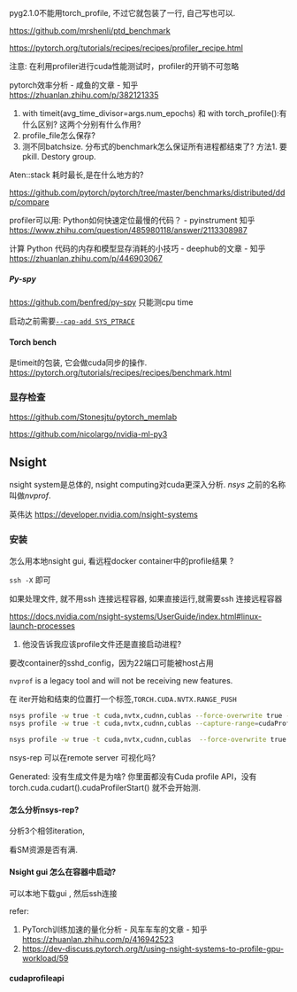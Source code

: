 pyg2.1.0不能用torch_profile, 不过它就包装了一行, 自己写也可以. 

https://github.com/mrshenli/ptd_benchmark

https://pytorch.org/tutorials/recipes/recipes/profiler_recipe.html 

注意: 在利用profiler进行cuda性能测试时，profiler的开销不可忽略

pytorch效率分析 - 咸鱼的文章 - 知乎 https://zhuanlan.zhihu.com/p/382121335

1. with timeit(avg_time_divisor=args.num_epochs) 和  with torch_profile():有什么区别? 这两个分别有什么作用? 
2. profile_file怎么保存?  
3. 测不同batchsize.  分布式的benchmark怎么保证所有进程都结束了? 方法1. 要pkill.  Destory group. 

Aten::stack 耗时最长,是在什么地方的? 

https://github.com/pytorch/pytorch/tree/master/benchmarks/distributed/ddp/compare

profiler可以用: Python如何快速定位最慢的代码？ - pyinstrument   知乎 https://www.zhihu.com/question/485980118/answer/2113308987

计算 Python 代码的内存和模型显存消耗的小技巧 - deephub的文章 - 知乎 https://zhuanlan.zhihu.com/p/446903067

##### Py-spy

https://github.com/benfred/py-spy  只能测cpu time

启动之前需要[`--cap-add SYS_PTRACE`](https://docs.docker.com/engine/security/seccomp/)

#### Torch bench

是timeit的包装, 它会做cuda同步的操作. https://pytorch.org/tutorials/recipes/recipes/benchmark.html 

### 显存检查

https://github.com/Stonesjtu/pytorch_memlab

https://github.com/nicolargo/nvidia-ml-py3 



## Nsight

nsight system是总体的, nsight computing对cuda更深入分析. *nsys* 之前的名称叫做*nvprof*.

英伟达 https://developer.nvidia.com/nsight-systems

### 安装

怎么用本地nsight gui, 看远程docker container中的profile结果 ?

`ssh -X` 即可

如果处理文件, 就不用ssh 连接远程容器, 如果直接运行,就需要ssh 连接远程容器

https://docs.nvidia.com/nsight-systems/UserGuide/index.html#linux-launch-processes 

1. 他没告诉我应该profile文件还是直接启动进程? 

要改container的sshd_config，因为22端口可能被host占用

`nvprof` is a legacy tool and will not be receiving new features. 

在 iter开始和结束的位置打一个标签,`TORCH.CUDA.NVTX.RANGE_PUSH `  

```bash
nsys profile -w true -t cuda,nvtx,cudnn,cublas --force-overwrite true -x true -o wikitgn python train.py --data WIKI --config ./config/TGN.yml
nsys profile -w true -t cuda,nvtx,cudnn,cublas --capture-range=cudaProfilerApi --force-overwrite true -x true -o ugache python dgl_sample.py  --data WIKI --config ./config/TGN.yml 

nsys profile -w true -t cuda,nvtx,cudnn,cublas  --force-overwrite true -x true -o disttgl torchrun --nnodes=1 --nproc_per_node=2 --rdzv_id=0 --rdzv_backend=c10d train.py --data WIKI --group 1 --minibatch_parallelism 2
```

nsys-rep 可以在remote server 可视化吗? 

Generated: 没有生成文件是为啥? 你里面都没有Cuda profile API，没有torch.cuda.cudart().cudaProfilerStart() 就不会开始测. 

#### 怎么分析nsys-rep?

分析3个相邻iteration, 

看SM资源是否有满. 







#### Nsight gui 怎么在容器中启动?

可以本地下载gui , 然后ssh连接

refer:

1. PyTorch训练加速的量化分析 - 风车车车的文章 - 知乎 https://zhuanlan.zhihu.com/p/416942523
2. https://dev-discuss.pytorch.org/t/using-nsight-systems-to-profile-gpu-workload/59

#### cudaprofileapi

